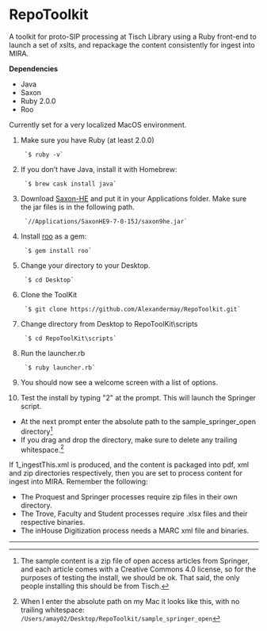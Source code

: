 # RepoToolkit
A toolkit for proto-SIP processing at Tisch Library using a Ruby front-end to launch a set of xslts, and repackage the content consistently for ingest into MIRA.

**Dependencies**
* Java
* Saxon
* Ruby 2.0.0
* Roo

Currently set for a very localized MacOS environment.

1. Make sure you have Ruby (at least 2.0.0)

        `$ ruby -v` 
 
2. If you don’t have Java, install it with Homebrew:

        `$ brew cask install java`

3. Download [Saxon-HE](http://www.saxonica.com/download/opensource.xml) and put it in your Applications folder. Make sure the jar files is in the following path.

        `//Applications/SaxonHE9-7-0-15J/saxon9he.jar`

4. Install [roo](https://github.com/roo-rb/roo) as a gem:

        `$ gem install roo`
        
5. Change your directory to your Desktop.

        `$ cd Desktop`
        
6. Clone the ToolKit

        `$ git clone https://github.com/Alexandermay/RepoToolkit.git`
 
7. Change directory from Desktop to RepoToolKit\scripts

        `$ cd RepoToolKit\scripts`
        		  
8. Run the launcher.rb

        `$ ruby launcher.rb`

9. You should now see a welcome screen with a list of options.

10.   Test the install by typing "2" at the prompt.  This will launch the Springer script.
* At the next prompt enter the absolute path to the sample_springer_open directory[^1]
* If you drag and drop the directory, make sure to delete any trailing whitespace.[^2] 

If 1_ingestThis.xml is produced, and the content is packaged into pdf, xml and zip directories respectively, then you are set to process content for ingest into MIRA.  Remember the following:
+ The Proquest and Springer processes require zip files in their own directory.
+ The Trove, Faculty and Student processes require .xlsx files and their respective binaries.
+ The inHouse Digitization process needs a MARC xml file and binaries.


---

[^1]: The sample content is a zip file of open access articles from Springer, and each article comes with a Creative Commons 4.0 license, so for the purposes of testing the install, we should be ok. That said, the only people installing this should be from Tisch.

[^2]: When I enter the absolute path on my Mac it looks like this, with no trailing whitespace: 
            `/Users/amay02/Desktop/RepoToolkit/sample_springer_open`


        


